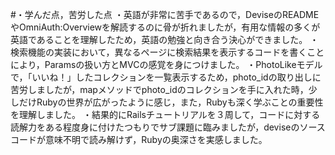 #・学んだ点，苦労した点
・英語が非常に苦手であるので，DeviseのREADMEやOmniAuth:Overviewを解読するのに骨が折れましたが，有用な情報の多くが英語であることを理解したため，英語の勉強と向き合う決心ができました。
・検索機能の実装において，異なるページに検索結果を表示するコードを書くことにより，Paramsの扱い方とMVCの感覚を身につけました。
・PhotoLikeモデルで，「いいね！」したコレクションを一覧表示するため，photo_idの取り出しに苦労しましたが，mapメソッドでphoto_idのコレクションを手に入れた時，少しだけRubyの世界が広がったように感じ，また，Rubyも深く学ぶことの重要性を理解しました。
・結果的にRailsチュートリアルを３周して，コードに対する読解力をある程度身に付けたつもりでサブ課題に臨みましたが，deviseのソースコードが意味不明で読み解けず，Rubyの奥深さを実感しました。
